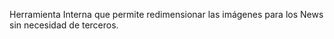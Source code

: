 Herramienta Interna que permite redimensionar las imágenes para los News sin necesidad de terceros.
